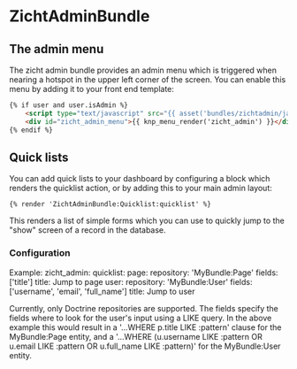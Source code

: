 # ZichtAdminBundle #

## The admin menu ##
The zicht admin bundle provides an admin menu which is triggered when nearing a hotspot in the upper left corner of the
screen. You can enable this menu by adding it to your front end template:

~~~~html
{% if user and user.isAdmin %}
    <script type="text/javascript" src="{{ asset('bundles/zichtadmin/javascript/bar.js') }}"></script>
    <div id="zicht_admin_menu">{{ knp_menu_render('zicht_admin') }}</div>
{% endif %}
~~~~

## Quick lists ##

You can add quick lists to your dashboard by configuring a block which renders the quicklist action, or by adding this
to your main admin layout:

    {% render 'ZichtAdminBundle:Quicklist:quicklist' %}

This renders a list of simple forms which you can use to quickly jump to the "show" screen of a record in the database.

### Configuration ###

Example:
    zicht_admin:
        quicklist:
            page:
                repository: 'MyBundle:Page'
                fields: ['title']
                title: Jump to page
            user:
                repository: 'MyBundle:User'
                fields: ['username', 'email', 'full_name']
                title: Jump to user

Currently, only Doctrine repositories are supported. The fields specify the fields where to look for the user's input
using a LIKE query. In the above example this would result in a '...WHERE p.title LIKE :pattern' clause for the
MyBundle:Page entity, and a '...WHERE (u.username LIKE :pattern OR u.email LIKE :pattern OR u.full_name LIKE :pattern)'
for the MyBundle:User entity.

